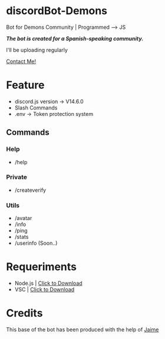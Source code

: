 # discordBot-Demons
Bot for Demons Community | Programmed --> JS

***The bot is created for a Spanish-speaking community.***

I'll be uploading regularly

[Contact Me!](https://zjson.dev/contact)

# Feature
- discord.js version -> V14.6.0
- Slash Commands
- .env -> Token protection system

## Commands

### Help

- /help

### Private

- /createverify

### Utils

- /avatar
- /info
- /ping
- /stats
- /userinfo (Soon..)

# Requeriments
- Node.js | [Click to Download](https://nodejs.org/en/download/)
- VSC | [Click to Download](https://code.visualstudio.com/download)

# Credits

This base of the bot has been produced with the help of [Jaime](https://github.com/Jaimeetxebarria)
